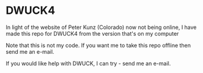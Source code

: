 # DWUCK4
In light of the website of Peter Kunz (Colorado) now not being online, I have made this repo for DWUCK4 from the version that's on my computer

Note that this is not my code. If you want me to take this repo offline then send me an e-mail.

If you would like help with DWUCK, I can try - send me an e-mail.
